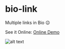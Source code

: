 # bio-link

Multiple links in Bio 😉

See it Online: [Online Demo](https://cafedx.github.io/bio-link/index.html)


![alt text](https://github.com/cafedx/bio-link/blob/main/cafedx_bio_link_demo.jpeg "Bio-link Demo")

